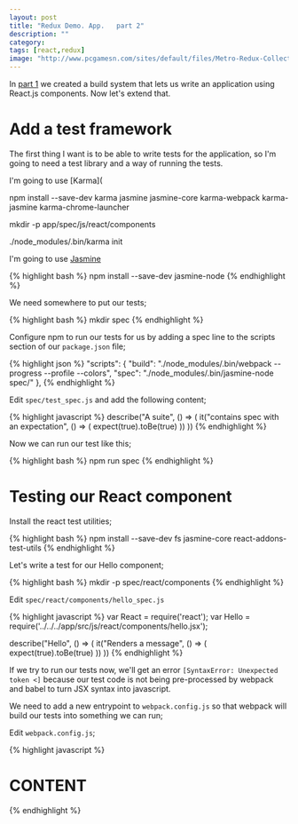 ```yaml
---
layout: post
title: "Redux Demo. App.   part 2"
description: ""
category:
tags: [react,redux]
image: "http://www.pcgamesn.com/sites/default/files/Metro-Redux-Collection-Is-Real-Full-Reveal-Coming-at-E3-2014.jpg"
---
```


In [part 1](https://digitalronin.github.io/2016/01/16/redux-demo-app/) we created a build system that lets us write an application using React.js components. Now let's extend that.

# Add a test framework

The first thing I want is to be able to write tests for the application, so I'm going to need a test library and a way of running the tests.

I'm going to use [Karma](

npm install --save-dev karma jasmine jasmine-core karma-webpack karma-jasmine karma-chrome-launcher


mkdir -p app/spec/js/react/components


./node_modules/.bin/karma init



I'm going to use [Jasmine](https://jasmine.github.io/)

{% highlight bash %}
npm install --save-dev jasmine-node
{% endhighlight %}

We need somewhere to put our tests;

{% highlight bash %}
mkdir spec
{% endhighlight %}

Configure npm to run our tests for us by adding a spec line to the scripts section of our `package.json` file;

{% highlight json %}
  "scripts": {
    "build": "./node_modules/.bin/webpack --progress --profile --colors",
    "spec":  "./node_modules/.bin/jasmine-node spec/"
  },
{% endhighlight %}

Edit `spec/test_spec.js` and add the following content;

{% highlight javascript %}
describe("A suite", () => (
  it("contains spec with an expectation", () => (
    expect(true).toBe(true)
  ))
))
{% endhighlight %}

Now we can run our test like this;

{% highlight bash %}
npm run spec
{% endhighlight %}

# Testing our React component

Install the react test utilities;

{% highlight bash %}
npm install --save-dev fs jasmine-core react-addons-test-utils
{% endhighlight %}

Let's write a test for our Hello component;

{% highlight bash %}
mkdir -p spec/react/components
{% endhighlight %}

Edit `spec/react/components/hello_spec.js`

{% highlight javascript %}
var React = require('react');
var Hello = require('../../../app/src/js/react/components/hello.jsx');

describe("Hello", () => (
  it("Renders a message", () => (
    expect(true).toBe(true)
  ))
))
{% endhighlight %}


If we try to run our tests now, we'll get an error `[SyntaxError: Unexpected token <]` because our test code is not being pre-processed by webpack and babel to turn JSX syntax into javascript.

We need to add a new entrypoint to `webpack.config.js` so that webpack will build our tests into something we can run;

Edit `webpack.config.js`;

{% highlight javascript %}
# CONTENT
{% endhighlight %}





